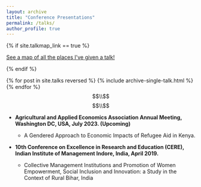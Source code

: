 ```yaml
---
layout: archive
title: "Conference Presentations"
permalink: /talks/
author_profile: true
---
```


{% if site.talkmap_link == true %}

<p style="text-decoration:underline;"><a href="/talkmap.html">See a map of all the places I've given a talk!</a></p>

{% endif %}

{% for post in site.talks reversed %}
  {% include archive-single-talk.html %}
{% endfor %}
$$\\$$
$$\\$$
- **Agricultural and Applied Economics Association Annual Meeting, Washington DC, USA, July 2023. (Upcoming)**
  - A Gendered Approach to Economic Impacts of Refugee Aid in Kenya.

-  **10th Conference on Excellence in Research and Education (CERE), Indian Institute of Management Indore, India, April 2019.**
   - Collective Management Institutions and Promotion of Women Empowerment, Social Inclusion and Innovation: a Study in the Context of Rural Bihar, India